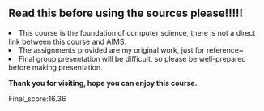 ## Read this before using the sources please!!!!!

<li>This course is the foundation of computer science, there is not a direct link between this course and AIMS.</li>

<li>The assignments provided are my original work, just for reference~</li>

<li>Final group presentation will be difficult, so please be well-prepared before making presentation.</li>

<b>Thank you for visiting, hope you can enjoy this course.</b>

Final_score:16.36
